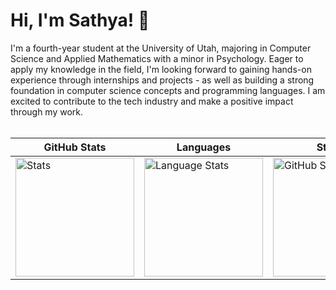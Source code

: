 Hi, I'm Sathya! 👋
=======================================================================================================================================

<!-- Student at the University of Utah
--------------------------------- -->

I'm a fourth-year student at the University of Utah, majoring in Computer Science and Applied Mathematics with a minor in Psychology. Eager to apply my knowledge in the field, I'm looking forward to gaining hands-on experience through internships and projects - as well as building a strong foundation in computer science concepts and programming languages. I am excited to contribute to the tech industry and make a positive impact through my work.
<br><br>
<!-- ### Social Links:
<p align="center">  -->
<!--   <a href="https://www.linkedin.com/in/sathya-tadinada" target="_blank" rel="noreferrer"><img src="https://raw.githubusercontent.com/danielcranney/readme-generator/main/public/icons/socials/linkedin.svg" width="32" height="32" /></a> -->
<!--   <a href="https://www.stackoverflow.com/users/17215273/sathya-tadinada" target="_blank" rel="noreferrer"><img src="https://raw.githubusercontent.com/danielcranney/readme-generator/main/public/icons/socials/stackoverflow.svg" width="32" height="32" /></a>  -->
<!--   <a href="https://discord.com/users/444895960577998860" target="_blank" rel="noreferrer"><img src="https://raw.githubusercontent.com/danielcranney/readme-generator/main/public/icons/socials/discord.svg" width="32" height="32" /></a>  -->
<!--   <a href="http://www.instagram.com/sathya.tadinada" target="_blank" rel="noreferrer"><img src="https://raw.githubusercontent.com/danielcranney/readme-generator/main/public/icons/socials/instagram.svg" width="32" height="32" /></a>  -->
<!--   <a href="https://www.twitter.com/SathyaTadinada" target="_blank" rel="noreferrer"><img src="https://raw.githubusercontent.com/danielcranney/readme-generator/main/public/icons/socials/twitter.svg" width="32" height="32" /></a>  -->
<!-- </p> -->

<!-- ### My GitHub Stats

<p align="center">
<!--   <a href="http://www.github.com/SathyaTadinada"><img src="https://github-readme-stats.vercel.app/api?username=SathyaTadinada&theme=tokyonight&show_icons=true&hide_border=false&count_private=true" alt="SathyaTadinada's GitHub stats" /></a> -->
<!--   <a href="https://git.io/streak-stats"><img src="https://github-readme-streak-stats.herokuapp.com?user=SathyaTadinada&theme=tokyonight&exclude_days=Sun%2CSat" alt="GitHub Streak"/></a> -->
<!--   <a href="https://github.com/SathyaTadinada" align="left"></a> -->
<!-- <img src="https://github-readme-stats.vercel.app/api?username=SathyaTadinada&show_icons=true&locale=en&theme=transparent&title_color=CDD6F4&text_color=CDD6F4&border_color=45475a&icon_color=CBA6F7&hide_rank=true&bg_color=69696900&card_width=320" height="190" alt="Stats" />
<img src="https://github-readme-stats.vercel.app/api/top-langs/?username=SathyaTadinada&layout=compact&show_icons=true&locale=en&theme=transparent&title_color=CDD6F4&text_color=CDD6F4&border_color=45475a&icon_color=CBA6F7&hide_rank=true&bg_color=69696900&card_width=320" height="190" alt="Language Stats">
<img src="https://github-readme-streak-stats-mu-three.vercel.app/?user=SathyaTadinada&border=45475a&background=69696900&ring=CBA6F7&fire=CBA6F7&dates=CDD6F4&currStreakLabel=CBA6F7&currStreakNum=CBA6F7&sideNums=CBA6F7&sideLabels=CBA6F7&hide_total_contributions=true&hide_longest_streak=true&card_width=150" height="190" alt="GitHub Streak"/>
</p> -->

| GitHub Stats                                                                                                                                                                                                                                            | Languages                                                                                                                                                                                                                                                                           | Streak                                                                                                                                                                                                                                                                                                                |
| ------------------------------------------------------------------------------------------------------------------------------------------------------------------------------------------------------------------------------------------------ | ----------------------------------------------------------------------------------------------------------------------------------------------------------------------------------------------------------------------------------------------------------------------------------- | --------------------------------------------------------------------------------------------------------------------------------------------------------------------------------------------------------------------------------------------------------------------------------------------------------------------- |
| <img src="https://github-readme-stats.vercel.app/api?username=SathyaTadinada&show_icons=true&locale=en&theme=transparent&title_color=CDD6F4&text_color=CDD6F4&border_color=45475a&icon_color=CBA6F7&hide_rank=true&bg_color=69696900&card_width=320" height="190" alt="Stats" /> | <img src="https://github-readme-stats.vercel.app/api/top-langs/?username=SathyaTadinada&layout=compact&show_icons=true&locale=en&theme=transparent&title_color=CDD6F4&text_color=CDD6F4&border_color=45475a&icon_color=CBA6F7&hide_rank=true&bg_color=69696900&card_width=320" height="190" alt="Language Stats"> | <img src="https://github-readme-streak-stats-mu-three.vercel.app/?user=SathyaTadinada&border=45475a&background=69696900&ring=CBA6F7&fire=CBA6F7&dates=CDD6F4&currStreakLabel=CBA6F7&currStreakNum=CBA6F7&sideNums=CBA6F7&sideLabels=CBA6F7&hide_total_contributions=true&hide_longest_streak=true&card_width=150" height="190" alt="GitHub Streak"/>
